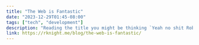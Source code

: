 ```yaml
---
title: "The Web is Fantastic"
date: "2023-12-29T01:45-08:00"
tags: ["tech", "development"]
description: "Reading the title you might be thinking `Yeah no shit Robb of course the web[1] is fantastic it`s literally the cornerstone of all commerce and communications in the modern world`. Or maybe you`re not thinking that. But I`m not talking about the web as a whole, I`m talking about the open web. The come-do-cool-things-with-our-api web. The open standards web. The indie web."
link: https://rknight.me/blog/the-web-is-fantastic/
---
```

